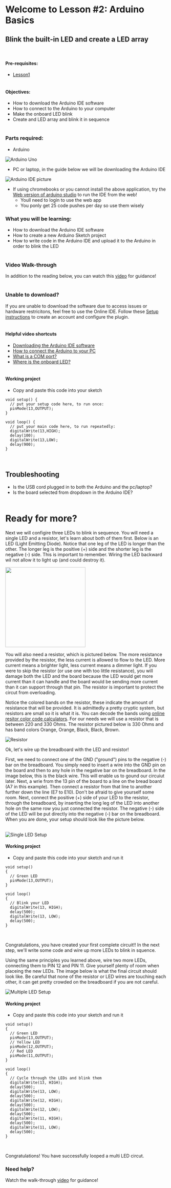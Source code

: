 # Welcome to Lesson #2: Arduino Basics

## Blink the built-in LED and create a LED array
<br>

#### Pre-requisites:
- [Lesson1](https://github.com/StateFarm-STEM/hablogger/tree/main/c/arduino/lesson1)
<br><br>

#### Objectives:
- How to download the Arduino IDE software
- How to connect to the Arduino to your computer
- Make the onboard LED blink 
- Create and LED array and blink it in sequence
<br><br>

### Parts required:
- Arduino 

![Arduino Uno](/c/arduino/lesson4/screenshots/arduino-uno-r3.png)
- PC or laptop, in the guide below we will be downloading the Arduino IDE

![Arduino IDE picture](/c/arduino/lesson4/screenshots/arduino-ide.png)
- If using chromebooks or you cannot install the above application, try the [Web version of arduino studio](https://create.arduino.cc/editor) to run the IDE from the web!
  - Youll need to login to use the web app
  - You ponly get 25 code pushes per day so use them wisely 

### What you will be learning:
- How to download the Arduino IDE software
- How to create a new Arduino Sketch project
- How to write code in the Arduino IDE and upload it to the Arduino in order to blink the LED
<br><br>

### Video Walk-through
In addition to the reading below, you can watch this [video](videos/Lesson2.mp4?raw=true) for guidance!
<br><br>

<!-- ## Guide
Click this link and watch the YouTube video [Arduino basics with hands on labs](https://youtu.be/fJWR7dBuc18?t=1)
<br><br> -->

### Unable to download?
If you are unable to download the software due to access issues or hardware restricitons, feel free to use the Online IDE. Follow these [Setup instructions](https://docs.arduino.cc/arduino-cloud/getting-started/getting-started-web-editor) to create an account and configure the plugin.
<br><br>

#### Helpful video shortcuts
- [Downloading the Arduino IDE software](https://youtu.be/fJWR7dBuc18?t=167)
- [How to connect the Arduino to your PC](https://youtu.be/fJWR7dBuc18?t=437)
- [What is a COM port?](https://youtu.be/fJWR7dBuc18?t=556)
- [Where is the onboard LED?](https://youtu.be/fJWR7dBuc18?t=715)
<br><br>

#### Working project
- Copy and paste this code into your sketch
```
void setup() {
  // put your setup code here, to run once:
  pinMode(13,OUTPUT);
}

void loop() {
  // put your main code here, to run repeatedly:
  digitalWrite(13,HIGH);
  delay(100);
  digitalWrite(13,LOW); 
  delay(900);
}
```
<br>

## Troubleshooting
- Is the USB cord plugged in to both the Arduino and the pc/laptop?
- Is the board selected from dropdown in the Arduino IDE?
<br><br>

# Ready for more?
Next we will configire three LEDs to blink in sequence. You will need a single LED and a resistor, let's learn about both of them first. Below is an LED (Light Emitting Diode). Notice that one leg of the LED is longer than the other. The longer leg is the positive (+) side and the shorter leg is the negative (-) side. This is important to remember. Wiring the LED backward wil not allow it to light up (and could destroy it).

<img src=images/LED.jpg width="250" >

You will also need a resistor, which is pictured below. The more resistance provided by the resistor, the less current is allowed to flow to the LED. More current means a brighter light, less current means a dimmer light. If you were to skip the resistor (or use one with too little resistance), you will damage both the LED and the board because the LED would get more current than it can handle and the board would be sending more current than it can support through that pin. The resistor is important to protect the circut from overloading.

Notice the colored bands on the resistor, these indicate the amount of resistance that will be provided. It is admittedly a pretty cryptic system, but resistors are small so it is what it is. You can decode the bands using [online resitor color code calculators](https://circuitdigest.com/calculators/5-band-resistor-color-code-calculator). For our needs we will use a resistor that is between 220 and 330 Ohms. The resistor pictured below is 330 Ohms and has band colors Orange, Orange, Black, Black, Brown.

![Resistor](/c/arduino/lesson2/images/Resistor.jpg)

Ok, let's wire up the breadboard with the LED and resistor!

First, we need to connect one of the GND ("ground") pins to the negative (-) bar on the breadboard. You simply need to insert a wire into the GND pin on the board and then to any hole in the negative bar on the breadboard. In the image below, this is the black wire. This will enable us to gound our circuiut later. Next, a wrie from the 13 pin of the board to a line on the bread board (A7 in this example). Then connect a resistor from that line to another further down the line (E7 to E10). Don't be afraid to give yourself some room. Next, connect the positive (+) side of your LED to the resistor, through the breadboard, by inserting the long leg of the LED into another hole on the same row you just connected the resistor. The negative (-) side of the LED will be put directly into the negative (-) bar on the breadboard. When you are done, your setup should look like the picture below.
<br><br>

![Single LED Setup](/c/arduino/lesson2/images/SingleLight.jpg)

#### Working project
- Copy and paste this code into your sketch and run it
```
void setup()
{
  // Green LED
  pinMode(13,OUTPUT);
}

void loop()
{
  // Blink your LED
  digitalWrite(13, HIGH);
  delay(500);
  digitalWrite(13, LOW);
  delay(500);
}
```
<br>

Congratulations, you have created your first complete circuit!! In the next step, we'll write some code and wire up more LEDs to blink in squence.

Using the same principles you learned above, wire two more LEDs, connecting them to PIN 12 and PIN 11. Give yourself plenty of room when placeing the new LEDs. The image below is what the final circuit should look like. Be careful that none of the resistor or LED wires are touching each other, it can get pretty crowded on the breadboard if you are not careful.

![Multiple LED Setup](/c/arduino/lesson2/images/MultiLight.jpg)

#### Working project
- Copy and paste this code into your sketch and run it
```
void setup()
{
  // Green LED
  pinMode(13,OUTPUT);
  // Yellow LED
  pinMode(12,OUTPUT);
  // Red LED
  pinMode(11,OUTPUT);
}

void loop()
{
  // Cycle through the LEDs and blink them
  digitalWrite(13, HIGH);
  delay(500);
  digitalWrite(13, LOW);
  delay(500);
  digitalWrite(12, HIGH);
  delay(500);
  digitalWrite(12, LOW);
  delay(500);
  digitalWrite(11, HIGH);
  delay(500);
  digitalWrite(11, LOW);
  delay(500);
}
```
<br>

Congratulations! You have successfully looped a multi LED circut.

### Need help?
Watch the walk-through [video](videos/Lesson2.1.mp4?raw=true) for guidance!
